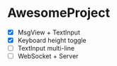 # AwesomeProject

- [x] MsgView + TextInput
- [x] Keyboard height toggle
- [ ] TextInput multi-line
- [ ] WebSocket + Server
